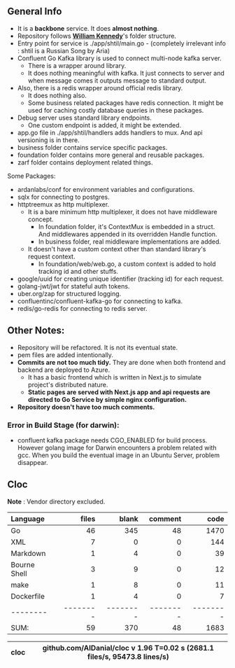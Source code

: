 ## General Info
- It is a **backbone** service. It does **almost nothing**. 
- Repository follows **[William Kennedy](https://github.com/ardanlabs/service/)**'s folder structure.
- Entry point for service is ./app/shtil/main.go  - (completely irrelevant info : shtil is a Russian Song by Aria)
- Confluent Go Kafka library is used to connect multi-node kafka server.
  - There is a wrapper around library.
  - It does nothing meaningful with kafka. It just connects to server and when message comes it outputs message to standard output.
- Also, there is a redis wrapper around official redis library. 
  - It does nothing also. 
  - Some business related packages have redis connection. It might be used for caching costly database queries in these packages.
- Debug server uses standard library endpoints. 
  - One custom endpoint is added, it might be extended.
- app.go file in ./app/shtil/handlers adds handlers to mux. And api versioning is in there.
- business folder contains service specific packages.
- foundation folder contains more general and reusable packages.
- zarf folder contains deployment related things.


Some Packages:
- ardanlabs/conf for environment variables and configurations.
- sqlx for connecting to postgres.
- httptreemux as http multiplexer. 
  - It is a bare minimum http multiplexer, it does not have middleware concept. 
    - In foundation folder, it's ContextMux is embedded in a struct. And middlewares appended in its overridden Handle function.
    - In business folder, real middleware implementations are added.
  - It doesn't have a custom context other than standard library's request context.
    - In foundation/web/web.go, a custom context is added to hold tracking id and other stuffs.
- google/uuid for creating unique identifier (tracking id) for each request. 
- golang-jwt/jwt for stateful auth tokens. 
- uber.org/zap for structured logging.
- confluentinc/confluent-kafka-go for connecting to kafka.
- redis/go-redis for connecting to redis server.

## Other Notes:
- Repository will be refactored. It is not its eventual state.  
- pem files are added intentionally.
- **Commits are not too much tidy.** They are done when both frontend and backend are deployed to Azure.
  - It has a basic frontend which is written in Next.js to simulate project's distributed nature.
  - **Static pages are served with Next.js app and api requests are directed to Go Service by simple nginx configuration.**
- **Repository doesn't have too much comments.** 

### Error in Build Stage (for darwin):
- confluent kafka package needs CGO_ENABLED for build process. However golang image for Darwin encounters a problem related with gcc. When you build the eventual image in an Ubuntu Server, problem disappear.


## Cloc
**Note** : Vendor directory excluded.

Language|files|blank|comment|code
:-------|-------:|-------:|-------:|-------:
Go|46|345|48|1470
XML|7|0|0|144
Markdown|1|4|0|39
Bourne Shell|3|9|0|12
make|1|8|0|11
Dockerfile|1|4|0|7
--------|--------|--------|--------|--------
SUM:|59|370|48|1683


cloc|github.com/AlDanial/cloc v 1.96  T=0.02 s (2681.1 files/s, 95473.8 lines/s)
--- | ---